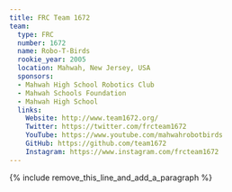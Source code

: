 ```yaml
---
title: FRC Team 1672
team:
  type: FRC
  number: 1672
  name: Robo-T-Birds
  rookie_year: 2005
  location: Mahwah, New Jersey, USA
  sponsors:
  - Mahwah High School Robotics Club
  - Mahwah Schools Foundation
  - Mahwah High School
  links:
    Website: http://www.team1672.org/
    Twitter: https://twitter.com/frcteam1672
    YouTube: https://www.youtube.com/mahwahrobotbirds
    GitHub: https://github.com/team1672
    Instagram: https://www.instagram.com/frcteam1672
---
```


{% include remove_this_line_and_add_a_paragraph %}